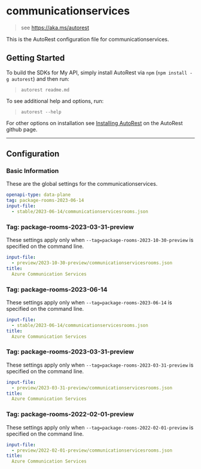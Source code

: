 # communicationservices

> see https://aka.ms/autorest

This is the AutoRest configuration file for communicationservices.

## Getting Started

To build the SDKs for My API, simply install AutoRest via `npm` (`npm install -g autorest`) and then run:

> `autorest readme.md`

To see additional help and options, run:

> `autorest --help`

For other options on installation see [Installing AutoRest](https://aka.ms/autorest/install) on the AutoRest github page.

---

## Configuration

### Basic Information

These are the global settings for the communicationservices.

```yaml
openapi-type: data-plane
tag: package-rooms-2023-06-14
input-file:
  - stable/2023-06-14/communicationservicesrooms.json
```

### Tag: package-rooms-2023-03-31-preview

These settings apply only when `--tag=package-rooms-2023-10-30-preview` is specified on the command line.

```yaml $(tag) == 'package-rooms-2023-10-30-preview'
input-file:
  - preview/2023-10-30-preview/communicationservicesrooms.json
title:
  Azure Communication Services
```

### Tag: package-rooms-2023-06-14

These settings apply only when `--tag=package-rooms-2023-06-14` is specified on the command line.

```yaml $(tag) == 'package-rooms-2023-06-14'
input-file:
  - stable/2023-06-14/communicationservicesrooms.json
title:
  Azure Communication Services
```

### Tag: package-rooms-2023-03-31-preview

These settings apply only when `--tag=package-rooms-2023-03-31-preview` is specified on the command line.

```yaml $(tag) == 'package-rooms-2023-03-31-preview'
input-file:
  - preview/2023-03-31-preview/communicationservicesrooms.json
title:
  Azure Communication Services
```

### Tag: package-rooms-2022-02-01-preview

These settings apply only when `--tag=package-rooms-2022-02-01-preview` is specified on the command line.

```yaml $(tag) == 'package-rooms-2022-02-01-preview'
input-file:
  - preview/2022-02-01-preview/communicationservicesrooms.json
title:
  Azure Communication Services
```
